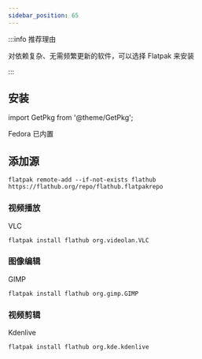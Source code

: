 ```yaml
---
sidebar_position: 65
---
```


:::info 推荐理由

对依赖复杂、无需频繁更新的软件，可以选择 Flatpak 来安装

:::

## 安装

import GetPkg from '@theme/GetPkg';

<GetPkg name="flatpak" apt pacman />

Fedora 已内置

## 添加源

    flatpak remote-add --if-not-exists flathub https://flathub.org/repo/flathub.flatpakrepo

### 视频播放

VLC

    flatpak install flathub org.videolan.VLC

### 图像编辑

GIMP

    flatpak install flathub org.gimp.GIMP

### 视频剪辑

Kdenlive

    flatpak install flathub org.kde.kdenlive
